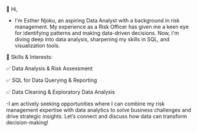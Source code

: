  👋 Hi,

- I'm Esther Njoku, an aspiring Data Analyst with a background in risk management. My experience as a Risk Officer has given me a keen eye for identifying patterns and making data-driven decisions. Now, I'm diving deep into data analysis, sharpening my skills in SQL, and visualization tools.

🔹 Skills & Interests:

✅  Data Analysis & Risk Assessment

✅  SQL for Data Querying & Reporting

✅ Data Cleaning & Exploratory Data Analysis

-I am actively seeking opportunities where I can combine my risk management expertise with data analytics to solve business challenges and drive strategic insights. Let’s connect and discuss how data can transform decision-making!
<!---
Esther-Chidinma/Esther-Chidinma is a ✨ special ✨ repository because its `README.md` (this file) appears on your GitHub profile.
You can click the Preview link to take a look at your changes.
--->
